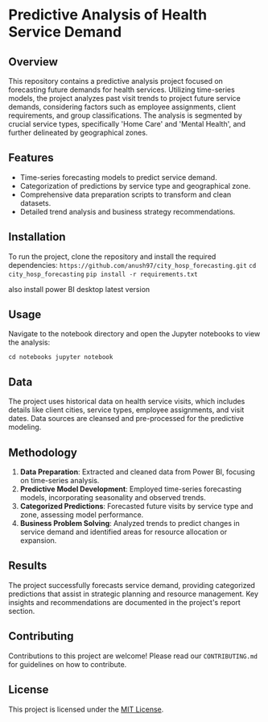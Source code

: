 # Predictive Analysis of Health Service Demand

## Overview
This repository contains a predictive analysis project focused on forecasting future demands for health services. Utilizing time-series models, the project analyzes past visit trends to project future service demands, considering factors such as employee assignments, client requirements, and group classifications. The analysis is segmented by crucial service types, specifically 'Home Care' and 'Mental Health', and further delineated by geographical zones.

## Features
- Time-series forecasting models to predict service demand.
- Categorization of predictions by service type and geographical zone.
- Comprehensive data preparation scripts to transform and clean datasets.
- Detailed trend analysis and business strategy recommendations.

## Installation
To run the project, clone the repository and install the required dependencies:
`https://github.com/anush97/city_hosp_forecasting.git`
`cd city_hosp_forecasting`
`pip install -r requirements.txt`

also install power BI desktop latest version

## Usage
Navigate to the notebook directory and open the Jupyter notebooks to view the analysis:

`cd notebooks
jupyter notebook`


## Data
The project uses historical data on health service visits, which includes details like client cities, service types, employee assignments, and visit dates. Data sources are cleansed and pre-processed for the predictive modeling.

## Methodology
1. **Data Preparation**: Extracted and cleaned data from Power BI, focusing on time-series analysis.
2. **Predictive Model Development**: Employed time-series forecasting models, incorporating seasonality and observed trends.
3. **Categorized Predictions**: Forecasted future visits by service type and zone, assessing model performance.
4. **Business Problem Solving**: Analyzed trends to predict changes in service demand and identified areas for resource allocation or expansion.

## Results
The project successfully forecasts service demand, providing categorized predictions that assist in strategic planning and resource management. Key insights and recommendations are documented in the project's report section.

## Contributing
Contributions to this project are welcome! Please read our `CONTRIBUTING.md` for guidelines on how to contribute.

## License
This project is licensed under the [MIT License](LICENSE).


